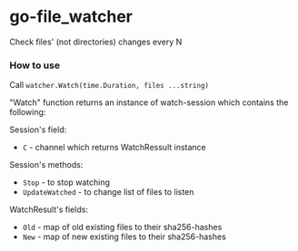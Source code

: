 # go-file_watcher

Check files' (not directories) changes every N

### How to use

Call `watcher.Watch(time.Duration, files ...string)`

"Watch" function returns an instance of watch-session which contains the following:

Session's field:
 - `C` - channel which returns WatchRessult instance

Session's methods:
 - `Stop` - to stop watching
 - `UpdateWatched` - to change list of files to listen
 
WatchResult's fields:
 - `Old` - map of old existing files to their sha256-hashes
 - `New` - map of new existing files to their sha256-hashes
